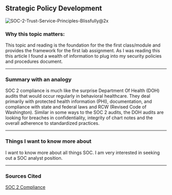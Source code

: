 ## Strategic Policy Development

![SOC-2-Trust-Service-Principles-Blissfully@2x](https://user-images.githubusercontent.com/97761340/177027533-3239489e-243a-4abc-9641-d45451d3d2c0.png)

### Why this topic matters:
This topic and reading is the foundation for the the first class/module and provides the framework for the first lab assignment. As I was reading this this article I found a wealth of information to plug into my security policies and procedures document.

***

### Summary with an analogy
SOC 2 compliance is much like the surprise Department Of Health (DOH) audits that would occur regularly in behavioral healthcare. They deal primarily with protected health information (PHI), documentation, and compliance with state and federal laws and RCW (Revised Code of Washington). Similar in some ways to the SOC 2 audits, the DOH audits are looking for breaches in confidentiality, integrity of chart notes and the overall adherence to standardized practices.

***

### Things I want to know more about
I want to know more about all things SOC. I am very interested in seeking out a SOC analyst position.

***

### Sources Cited
[SOC 2 Compliance](https://www.blissfully.com/guides/soc-2-compliance/)
